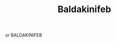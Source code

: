 ---
title: Baldakinifeb
permalink: "/definitions/baldakinifeb.html"
body: or BALDAKINIFEB
published_at: '2018-07-07'
layout: post
---